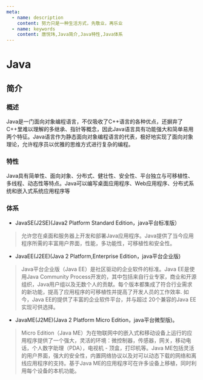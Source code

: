 ```yaml
---
meta:
  - name: description
    content: 努力只是一种生活方式，先敬业，再乐业
  - name: keywords
    content: 唐悦玮,Java简介,Java特性,Java体系
---
```

# Java

## 简介
### 概述
Java是一门面向对象编程语言，不仅吸收了C++语言的各种优点，还摒弃了C++里难以理解的多继承、指针等概念，因此Java语言具有功能强大和简单易用两个特征。Java语言作为静态面向对象编程语言的代表，极好地实现了面向对象理论，允许程序员以优雅的思维方式进行复杂的编程。
### 特性
Java具有简单性、面向对象、分布式、健壮性、安全性、平台独立与可移植性、多线程、动态性等特点。Java可以编写桌面应用程序、Web应用程序、分布式系统和嵌入式系统应用程序等
### 体系
- JavaSE(J2SE)(Java2 Platform Standard Edition，java平台标准版）
> 允许您在桌面和服务器上开发和部署Java应用程序。Java提供了当今应用程序所需的丰富用户界面，性能，多功能性，可移植性和安全性。
- JavaEE(J2EE)(Java 2 Platform,Enterprise Edition，java平台企业版)
> Java平台企业版（Java EE）是社区驱动的企业软件的标准。Java EE是使用Java Community Process开发的，其中包括来自行业专家，商业和开源组织，Java用户组以及无数个人的贡献。每个版本都集成了符合行业需求的新功能，提高了应用程序的可移植性并提高了开发人员的工作效率.
如今，Java EE的提供了丰富的企业软件平台，并与超过 20个兼容的Java EE实现可供选择。
- JavaME(J2ME)(Java 2 Platform Micro Edition，java平台微型版)。
> Micro Edition（Java ME）为在物联网中的嵌入式和移动设备上运行的应用程序提供了一个强大，灵活的环境：微控制器，传感器，网关，移动电话，个人数字助理（PDA），电视机 - 顶盒，打印机等。Java ME包括灵活的用户界面，强大的安全性，内置网络协议以及对可以动态下载的网络和离线应用程序的支持。基于Java ME的应用程序可在许多设备上移植，同时利用每个设备的本机功能。 
